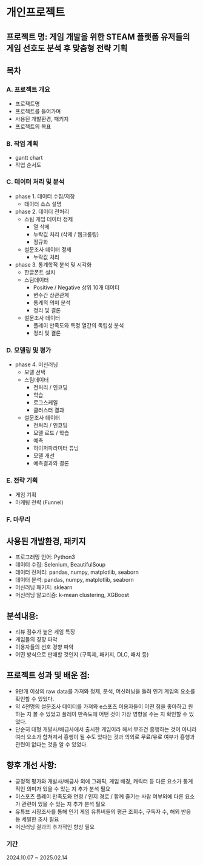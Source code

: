 # 개인프로젝트

## 프로젝트 명: 게임 개발을 위한 STEAM 플랫폼 유저들의 게임 선호도 분석 후 맞춤형 전략 기획

## 목차
### A. 프로젝트 개요
  - 프로젝트명
  - 프로젝트를 들어가며
  - 사용된 개발환경, 패키지
  - 프로젝트의 목표

### B. 작업 계획
  - gantt chart
  - 작업 순서도

### C. 데이터 처리 및 분석
  - phase 1. 데이터 수집/저장
    - 데이터 소스 설명
  - phase 2. 데이터 전처리
    - 스팀 게임 데이터 정제
      - 열 삭제
      - 누락값 처리 (삭제 / 웹크롤링)
      - 정규화
    - 설문조사 데이터 정제
      - 누락값 처리
  - phase 3. 통계학적 분석 및 시각화
    - 한글폰트 설치
    - 스팀데이터
      - Positive / Negative 상위 10개 데이터
      - 변수간 상관관계
      - 통계적 의미 분석
      - 정리 및 결론
    - 설문조사 데이터
      - 플레이 만족도와 특정 열간의 독립성 분석
      - 정리 및 결론

### D. 모델링 및 평가
  - phase 4. 머신러닝
    - 모델 선택
    - 스팀데이터
      - 전처리 / 인코딩
      - 학습
      - 로그스케일
      - 클러스터 결과
    - 설문조사 데이터
      - 전처리 / 인코딩
      - 모델 로드 / 학습
      - 예측
      - 하이퍼파라미터 튜닝
      - 모델 개선
      - 예측결과와 결론

### E. 전략 기획
  - 게임 기획
  - 마케팅 전략 (Funnel)

### F. 마무리

## 사용된 개발환경, 패키지
- 프로그래밍 언어: Python3
- 데이터 수집: Selenium, BeautifulSoup
- 데이터 전처리: pandas, numpy, matplotlib, seaborn
- 데이터 분석: pandas, numpy, matplotlib, seaborn
- 머신러닝 패키지: sklearn
- 머신러닝 알고리즘: k-mean clustering, XGBoost

## 분석내용:
- 리뷰 점수가 높은 게임 특징
- 게임들의 경향 파악
- 이용자들의 선호 경향 파악
- 어떤 방식으로 판매할 것인지 (구독제, 패키지, DLC, 패치 등)

## 프로젝트 성과 및 배운 점:
- 9만개 이상의 raw data를 가져와 정제, 분석, 머신러닝을 돌려 인기 게임의 요소를 확인할 수 있었다.
- 약 4천명의 설문조사 데이터를 가져와 e스포츠 이용자들이 어떤 점을 좋아하고 원하는 지 볼 수 있었고 플레이 만족도에 어떤 것이 가장 영향을 주는 지 확인할 수 있었다.
- 단순히 대형 개발사/배급사에서 출시한 게임이라 해서 무조건 흥행하는 것이 아니라 여러 요소가 합쳐져서 흥행이 될 수도 있다는 것과 의외로 무료/유료 여부가 흥행과 관련이 없다는 것을 알 수 있었다.

## 향후 개선 사항:
- 긍정적 평가와 개발사/배급사 외에 그래픽, 게임 배경, 캐릭터 등 다른 요소가 통계적인 의미가 있을 수 있는 지 추가 분석 필요
- 이스포츠 플레이 만족도와 연령 / 인지 경로 / 함께 즐기는 사람 여부외에 다른 요소가 관련이 있을 수 있는 지 추가 분석 필요
- 유튜브 시장조사를 통해 인기 게임 유튜버들의 평균 조회수, 구독자 수, 해외 반응 등 세밀한 조사 필요
- 머신러닝 결과의 추가적인 향상 필요

### 기간
2024.10.07 ~ 2025.02.14
